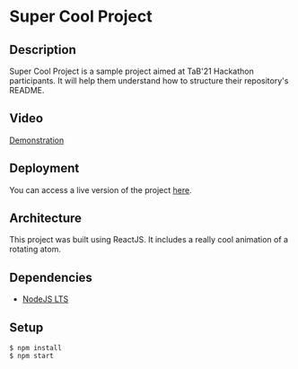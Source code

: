 # Super Cool Project

## Description

Super Cool Project is a sample project aimed at TaB'21 Hackathon participants. It will help them understand how to structure their repository's README.

## Video

[Demonstration](https://www.youtube.com/watch?v=dQw4w9WgXcQ)

## Deployment

You can access a live version of the project [here](https://elegant-bassi-056ad5.netlify.app/).

## Architecture

This project was built using ReactJS. It includes a really cool animation of a rotating atom.

## Dependencies

* [NodeJS LTS](https://nodejs.org/en/)

## Setup

```bash=
$ npm install
$ npm start
```
